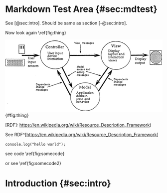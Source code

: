 # Markdown Test Area {#sec:mdtest}

<!-- TODO -- abstract/introduction here %TODO -->

See [@sec:intro]. Should be same as section [-@sec:intro].

Now look again \ref{fig:thing}

![some caption](./figures/mvc.png){#fig:thing}

[RDF]: https://en.wikipedia.org/wiki/Resource_Description_Framework)

See RDF^[<https://en.wikipedia.org/wiki/Resource_Description_Framework>]





``` {#fig:somecode .js}
console.log("hello world");
```

see code \ref{fig:somecode}

or see \ref{fig:somecode2}

# Introduction {#sec:intro}
